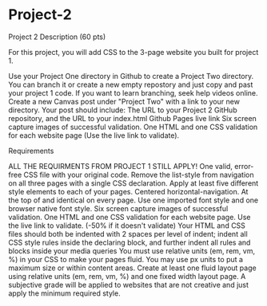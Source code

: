# Project-2

Project 2 Description (60 pts)

For this project, you will add CSS to the 3-page website you built for project 1.
 
Use your Project One directory in Github to create a Project Two directory. You can branch it or create a new empty repostory and just copy and past your project 1 code. If you want to learn branching, seek help videos online. Create a new Canvas post under "Project Two" with a link to your new directory. Your post should include:
The URL to your Project 2 GitHub repository, and the URL to your index.html Github Pages live link
Six screen capture images of successful validation. One HTML and one CSS validation for each website page (Use the live link to validate).

Requirements

ALL THE REQUIRMENTS FROM PROJECT 1 STILL APPLY!
One valid, error-free CSS file with your original code.
Remove the list-style from navigation on all three pages with a single CSS declaration.
Apply at least five different style elements to each of your pages.
Centered horizontal-navigation. At the top of and identical on every page.
Use one imported font style and one browser native font style.
Six screen capture images of successful validation. One HTML and one CSS validation for each website page. Use the live link to validate. (-50% if it doesn't validate)
Your HTML and CSS files should both be indented with 2 spaces per level of indent; indent all CSS style rules inside the declaring block, and further indent all rules and blocks inside your media queries
You must use relative units (em, rem, vm, %) in your CSS to make your pages fluid. You may use px units to put a maximum size or within content areas.
Create at least one fluid layout page using relative units (em, rem, vm, %) and one fixed width layout page.
A subjective grade will be applied to websites that are not creative and just apply the minimum required style.
